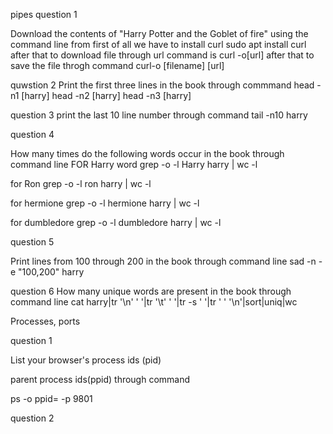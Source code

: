pipes
question 1

Download the contents of "Harry Potter and the Goblet of fire" using the command line from
first of all we have to install curl
sudo apt install curl
after that to download file through url command is
curl -o[url]
after that to save the file throgh command
curl-o [filename] [url]

quwstion 2
Print the first three lines in the book through commmand
head -n1 [harry]
head -n2 [harry]
head -n3 [harry]


question 3 
print the last 10 line number through command
tail -n10 harry

question 4

How many times do the following words occur in the book through command line
FOR Harry word
grep -o -l Harry harry | wc -l

for Ron
grep -o -l ron harry | wc -l
 
 for hermione
 grep -o -l hermione harry | wc -l

for dumbledore
grep -o -l dumbledore harry | wc -l



question 5

Print lines from 100 through 200 in the book through command line
sad -n -e "100,200" harry


question 6
How many unique words are present in the book through command line
cat harry|tr '\n' ' '|tr '\t' ' '|tr -s ' '|tr ' ' '\n'|sort|uniq|wc




Processes, ports

question 1

List your browser's process ids (pid) 


parent process ids(ppid) through command

ps -o ppid= -p 9801

question 2

